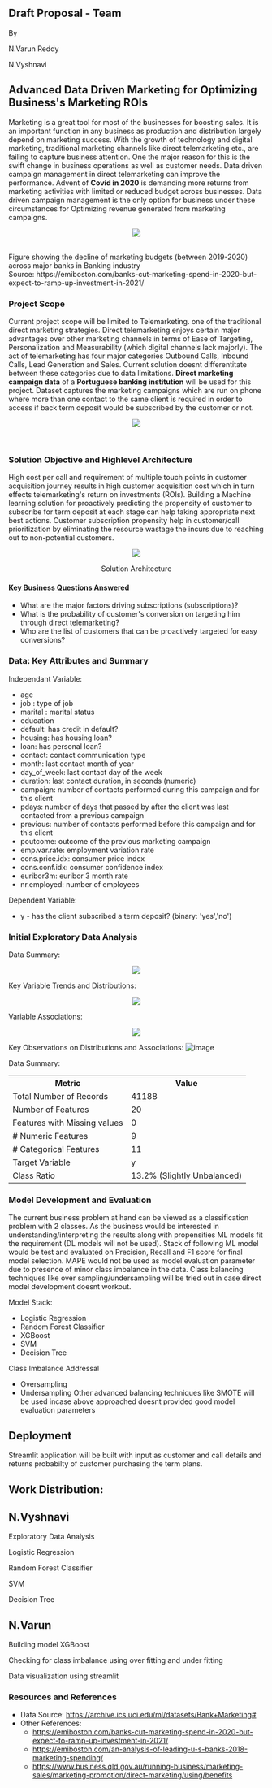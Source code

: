 ## Draft Proposal - Team 
By 

N.Varun Reddy

N.Vyshnavi
<br/>
## Advanced Data Driven Marketing for Optimizing Business's Marketing ROIs
Marketing is a great tool for most of the businesses for boosting sales. It is an important function in any business as production and distribution largely depend on marketing success. With the growth of technology and digital marketing, traditional marketing channels like direct telemarketing etc., are failing to capture business attention. One the major reason for this is the swift change in business operations as well as customer needs. Data driven campaign management in direct telemarketing can improve the performance. Advent of **Covid in 2020** is demanding more returns from marketing activities with limited or reduced budget across businesses. Data driven campaign management is the only option for business under these circumstances for Optimizing revenue generated from marketing campaigns.

<p align="center">
  <img src="https://user-images.githubusercontent.com/21233507/172528504-1756116b-121f-4993-a913-0247b98a392d.png"/>
</p>
<br/>
Figure showing the decline of marketing budgets (between 2019-2020) across major banks in Banking industry
<br/>
Source: https://emiboston.com/banks-cut-marketing-spend-in-2020-but-expect-to-ramp-up-investment-in-2021/

### Project Scope
Current project scope will be limited to Telemarketing. one of the traditional direct marketing strategies. Direct telemarketing enjoys certain major advantages over other marketing channels in terms of Ease of Targeting, Personalization and Measurability (which digital channels lack majorly). The act of telemarketing has four major categories Outbound Calls, Inbound Calls, Lead Generation and Sales. Current solution doesnt differentitate between these categories due to data limitations. 
**Direct marketing campaign data** of a **Portuguese banking institution** will be used for this project. Dataset captures the marketing campaigns which are run on phone where more than one contact to the same client is required  in order to access if back term deposit would be subscribed by the customer or not. 
<br/>
<p align="center">
  <img src="https://user-images.githubusercontent.com/21233507/172533550-290ceb26-a365-469c-b824-4bd2c402239e.png"/>
</p>
<br/>

### Solution Objective and Highlevel Architecture
High cost per call and requirement  of multiple touch points in customer acquisition journey results in high customer acquisition cost which in turn effects telemarketing's return on investments (ROIs). Building a Machine learning solution for proactively predicting the propensity of customer to subscribe for term deposit at each stage can help taking appropriate next best actions. Customer subscription propensity help in customer/call prioritization by eliminating the resource wastage the incurs due to reaching out to non-potential customers.

<p align="center">
  <img src="https://user-images.githubusercontent.com/21233507/172555357-45b61116-58f9-4f2d-8f4d-da5827ca5c7e.png"/>
</p>
<p align="center">
 Solution Architecture
</p>

<h4><u>Key Business Questions Answered</u></h4>

- What are the major factors driving subscriptions (subscriptions)?
- What is the probability of customer's conversion on targeting him through direct telemarketing?
- Who are the list of customers that can be proactively targeted for easy conversions?

### Data: Key Attributes and Summary
Independant Variable:
- age
- job : type of job
- marital : marital status
- education
- default: has credit in default?
- housing: has housing loan?
- loan: has personal loan?
- contact: contact communication type
- month: last contact month of year
- day_of_week: last contact day of the week
- duration: last contact duration, in seconds (numeric)
- campaign: number of contacts performed during this campaign and for this client
- pdays: number of days that passed by after the client was last contacted from a previous campaign
- previous: number of contacts performed before this campaign and for this client
- poutcome: outcome of the previous marketing campaign
- emp.var.rate: employment variation rate
- cons.price.idx: consumer price index
- cons.conf.idx: consumer confidence index
- euribor3m: euribor 3 month rate
- nr.employed: number of employees

Dependent Variable:
- y - has the client subscribed a term deposit? (binary: 'yes','no')

### Initial Exploratory Data Analysis
Data Summary:
<p align="center">
  <img src="https://user-images.githubusercontent.com/106714374/173241690-4aadf20b-f6ad-4bc0-bfd6-b6ad27c02ddd.png"/>
</p>

Key Variable Trends and Distributions:
<p align="center">
  <img src="https://user-images.githubusercontent.com/106714374/173241722-db18778a-8564-42c4-b626-944f9fc0dc21.png"/>
</p>

Variable Associations:
<p align="center">
  <img src="https://user-images.githubusercontent.com/106714374/173241738-4644d37a-461c-4fb2-b80d-71367d1a9bd9.png"/>
</p>

Key Observations on Distributions and Associations:
![image](https://user-images.githubusercontent.com/106714374/173241811-b4e7192a-d9c8-4c75-a590-acc027676a16.png)

Data Summary:
<table>
  <tr>
    <th>Metric</th>
    <th>Value</th>
  </tr>
  <tr>
    <td>Total Number of Records</td>
    <td>41188</td>
  </tr>
  <tr>
    <td>Number of Features</td>
    <td>20</td>
  </tr>
  <tr>
    <td>Features with Missing values</td>
    <td>0</td>
  </tr>
  <tr>
    <td># Numeric Features</td>
    <td>9</td>
  </tr>
  <tr>
    <td># Categorical Features</td>
    <td>11</td>
  </tr>
  <tr>
    <td>Target Variable</td>
    <td>y</td>
  </tr>
  <tr>
    <td>Class Ratio</td>
    <td>13.2% (Slightly Unbalanced)</td>
  </tr>
</table>

### Model Development and Evaluation
The current business problem at hand can be viewed as a classification problem with 2 classes. As the business would be interested in understanding/interpreting the results along with propensities ML models fit the requirement (DL models will not be used). Stack of following ML model would be test and evaluated on Precision, Recall and F1 score for final model selection. MAPE would not be used as model evaluation parameter due to presence of minor class imbalance in the data. Class balancing techniques like over sampling/undersampling will be tried out in case direct model development doesnt workout.

Model Stack:
- Logistic Regression
- Random Forest Classifier
- XGBoost
- SVM
- Decision Tree

Class Imbalance Addressal
- Oversampling
- Undersampling
Other advanced balancing techniques like SMOTE will be used incase above approached doesnt provided good model evaluation parameters

## Deployment

Streamlit application will be built with input as customer and call details and returns probabilty of customer purchasing the term plans.

## Work Distribution:

## N.Vyshnavi  
Exploratory Data Analysis

Logistic Regression

Random Forest Classifier

SVM

Decision Tree

## N.Varun
Building model XGBoost

Checking for class imbalance using over fitting and under fitting

Data visualization using streamlit

### Resources and References
- Data Source: https://archive.ics.uci.edu/ml/datasets/Bank+Marketing#
- Other References:
  - https://emiboston.com/banks-cut-marketing-spend-in-2020-but-expect-to-ramp-up-investment-in-2021/
  - https://emiboston.com/an-analysis-of-leading-u-s-banks-2018-marketing-spending/
  - https://www.business.qld.gov.au/running-business/marketing-sales/marketing-promotion/direct-marketing/using/benefits
